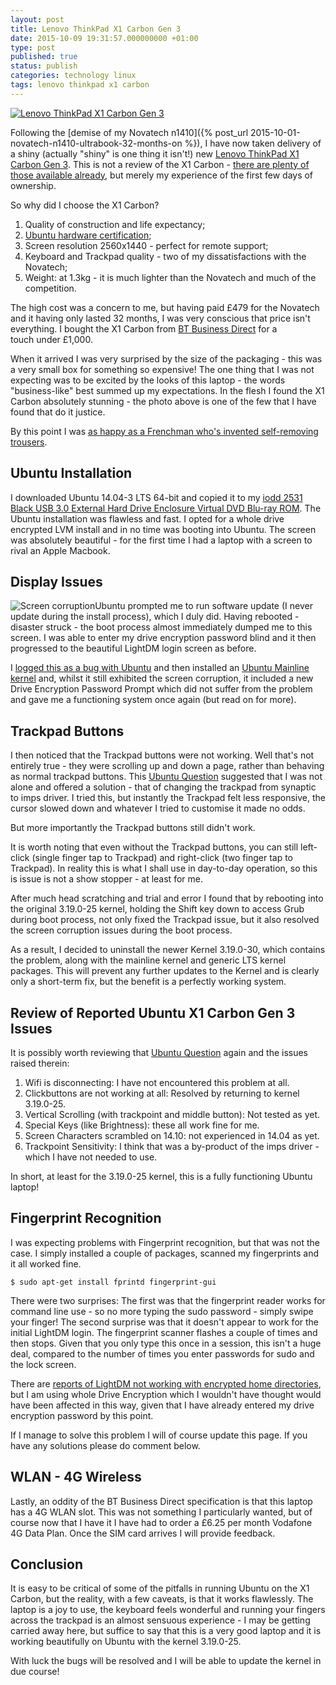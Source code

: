 ```yaml
--- 
layout: post
title: Lenovo ThinkPad X1 Carbon Gen 3
date: 2015-10-09 19:31:57.000000000 +01:00
type: post
published: true
status: publish
categories: technology linux
tags: lenovo thinkpad x1 carbon
--- 
```


[![Lenovo ThinkPad X1 Carbon Gen
3](/assets/lenovo-laptop-thinkpad-x1-carbon-2-front-2_300.jpg)](/assets/lenovo-laptop-thinkpad-x1-carbon-2-front-2.jpg)

Following the [demise of my Novatech
n1410]({% post_url 2015-10-01-novatech-n1410-ultrabook-32-months-on %}),
I have now taken delivery of a shiny (actually "shiny" is one thing it
isn't!) new [Lenovo ThinkPad X1 Carbon Gen
3](http://shop.lenovo.com/gb/en/laptops/thinkpad/x-series/x1-carbon/).
This is not a review of the X1 Carbon - [there are plenty of those
available already](http://lmgtfy.com/?q=review+x1+carbon+3rd+gen), but
merely my experience of the first few days of ownership.

So why did I choose the X1 Carbon?

1.  Quality of construction and life expectancy;
2.  [Ubuntu hardware
    certification](http://www.ubuntu.com/certification/hardware/201411-16196/);
3.  Screen resolution 2560x1440 - perfect for remote support;
4.  Keyboard and Trackpad quality - two of my dissatisfactions with the
    Novatech;
5.  Weight: at 1.3kg - it is much lighter than the Novatech and much of
    the competition.

The high cost was a concern to me, but having paid £479 for the Novatech
and it having only lasted 32 months, I was very conscious that price
isn't everything. I bought the X1 Carbon from [BT Business
Direct](http://www.businessdirect.bt.com/products/lenovo-thinkpad-x1-carbon-intel-core-i5-5200u-8gb-256gb-ssd-14--windows-7-professional-64-bit-20bs006euk-B758.html)
for a touch under £1,000.

When it arrived I was very surprised by the size of the packaging - this
was a very small box for something so expensive! The one thing that I
was not expecting was to be excited by the looks of this laptop - the
words "business-like" best summed up my expectations. In the flesh I
found the X1 Carbon absolutely stunning - the photo above is one of the
few that I have found that do it justice.

By this point I was [as happy as a Frenchman who's invented
self-removing
trousers](http://www.bbc.co.uk/comedy/blackadder/episodes/three/three_ink.shtml).

Ubuntu Installation
-------------------

I downloaded Ubuntu 14.04-3 LTS
64-bit and copied it to my [iodd 2531 Black USB 3.0 External Hard Drive
Enclosure Virtual DVD Blu-ray
ROM](http://www.amazon.co.uk/gp/product/B00S65FARE/ref=as_li_tl?ie=UTF8&camp=1634&creative=19450&creativeASIN=B00S65FARE&linkCode=as2&tag=robsquadnet-21).
The Ubuntu installation was flawless and fast. I opted for a whole drive
encrypted LVM install and in no time was booting into Ubuntu. The screen
was absolutely beautiful - for the first time I had a laptop with a
screen to rival an Apple Macbook.

Display Issues
--------------

![Screen
corruption](/assets/imag1412_300.jpg)Ubuntu
prompted me to run software update (I never update during the install
process), which I duly did. Having rebooted - disaster struck - the boot
process almost immediately dumped me to this screen. I was able to enter
my drive encryption password blind and it then progressed to the
beautiful LightDM login screen as before.

I [logged this as a bug with
Ubuntu](https://bugs.launchpad.net/ubuntu/+source/plymouth/+bug/1503716) and
then installed an [Ubuntu Mainline
kernel](http://kernel.ubuntu.com/~kernel-ppa/mainline/v3.19.8-ckt7-vivid/) and, whilst
it still exhibited the screen corruption, it included a new Drive
Encryption Password Prompt which did not suffer from the problem and
gave me a functioning system once again (but read on for more).

Trackpad Buttons
----------------

I then noticed that the Trackpad buttons were not working. Well that's
not entirely true - they were scrolling up and down a page, rather than
behaving as normal trackpad buttons. This [Ubuntu
Question](http://askubuntu.com/questions/599477/lenovo-x1-carbon-2015-3rd-gen-20-bs-trackpoint-clickpad-and-wifi)
suggested that I was not alone and offered a solution - that of changing
the trackpad from synaptic to imps driver. I tried this, but instantly
the Trackpad felt less responsive, the cursor slowed down and whatever I
tried to customise it made no odds.

But more importantly the Trackpad buttons still didn't work.

It is worth noting that even without the Trackpad buttons, you can still
left-click (single finger tap to Trackpad) and right-click (two finger
tap to Trackpad). In reality this is what I shall use in day-to-day
operation, so this is issue is not a show stopper - at least for me.

After much head scratching and trial and error I found that by rebooting
into the original 3.19.0-25 kernel, holding the Shift key down to access
Grub during boot process, not only fixed the Trackpad issue, but it also
resolved the screen corruption issues during the boot process.

As a result, I decided to uninstall the newer Kernel 3.19.0-30, which
contains the problem, along with the mainline kernel and generic LTS
kernel packages. This will prevent any further updates to the
Kernel and is clearly only a short-term fix, but the benefit is a
perfectly working system.

Review of Reported Ubuntu X1 Carbon Gen 3 Issues
------------------------------------------------

It is possibly worth reviewing that [Ubuntu
Question](http://askubuntu.com/questions/599477/lenovo-x1-carbon-2015-3rd-gen-20-bs-trackpoint-clickpad-and-wifi)
again and the issues raised therein:

1.  Wifi is disconnecting: I have not encountered this problem at all.
2.  Clickbuttons are not working at all: Resolved by returning to kernel
    3.19.0-25.
3.  Vertical Scrolling (with trackpoint and middle button): Not tested
    as yet.
4.  Special Keys (like Brightness): these all work fine for me.
5.  Screen Characters scrambled on 14.10: not experienced in 14.04 as
    yet.
6.  Trackpoint Sensitivity: I think that was a by-product of the imps
    driver - which I have not needed to use.

In short, at least for the 3.19.0-25 kernel, this is a fully functioning
Ubuntu laptop!

Fingerprint Recognition
-----------------------

I was expecting problems with Fingerprint recognition, but that was not
the case. I simply installed a couple of packages, scanned my
fingerprints and it all worked fine.

    $ sudo apt-get install fprintd fingerprint-gui

There were two surprises: The first was that the fingerprint reader
works for command line use - so no more typing the sudo password -
simply swipe your finger! The second surprise was that it doesn't appear
to work for the initial LightDM login. The fingerprint scanner flashes a
couple of times and then stops. Given that you only type this once in a
session, this isn't a huge deal, compared to the number of times you
enter passwords for sudo and the lock screen.

There are [reports of LightDM not working with encrypted home
directories](https://bugs.launchpad.net/ubuntu/+source/libfprint/+bug/998367),
but I am using whole Drive Encryption which I wouldn't have thought
would have been affected in this way, given that I have already entered
my drive encryption password by this point.

If I manage to solve this problem I will of course update this page. If
you have any solutions please do comment below.

WLAN - 4G Wireless
------------------

Lastly, an oddity of the BT Business Direct specification is that this
laptop has a 4G WLAN slot. This was not something I particularly wanted,
but of course now that I have it I have had to order a £6.25 per month
Vodafone 4G Data Plan. Once the SIM card arrives I will provide
feedback.

Conclusion
----------

It is easy to be critical of some of the pitfalls in running Ubuntu on
the X1 Carbon, but the reality, with a few caveats, is that it works
flawlessly. The laptop is a joy to use, the keyboard feels wonderful and
running your fingers across the trackpad is an almost sensuous
experience - I may be getting carried away here, but suffice to say that
this is a very good laptop and it is working beautifully on Ubuntu with
the kernel 3.19.0-25.

With luck the bugs will be resolved and I will be able to update the
kernel in due course!

